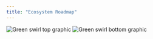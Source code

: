```yaml
---
title: "Ecosystem Roadmap"
---
```


<!-- swirl -->
<column class="ecosystem__green-swirl__top" mode="full">
  <block>
    <img class="get-scrt__align-img" src="/img/icons/swirl-green-top.svg" alt="Green swirl top graphic" loading="lazy"/>
  </block>
</column>

<!-- PDF -->
<column class="ecosystem-roadmap-page__pdf">
  <block>
    <ecosystem-roadmap-pdf />
  </block>
</column>

<column class="ecosystem-roadmap-page__your-project">
  <block>
    <ecosystem-roadmap-your-project />
  </block>
</column>

<!-- General CTAs -->
<column class="spacer-s" number="3" number-m="1" number-s="1">
  <block></block>
  <block>
  <general-ctas id="see-whats-been-built" />
  </block>
  <block></block>
</column >

<!-- swirl -->
<column class="ecosystem__green-swirl__bottom" mode="full">
  <block>
    <img class="get-scrt__align-img" src="/img/icons/swirl-green-bottom.svg" alt="Green swirl bottom graphic" loading="lazy"/>
  </block>
</column>

